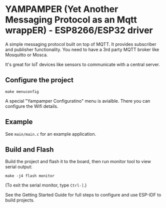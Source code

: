 # YAMPAMPER (Yet Another Messaging Protocol as an Mqtt wrappER) - ESP8266/ESP32 driver

A simple messaging protocol built on top of MQTT. It provides subscriber and publisher functionality. You need to have a 3rd party MQTT broker like Mosquitto or Mosca.

It's great for IoT devices like sensors to communicate with a central server.

## Configure the project

```
make menuconfig
```

A special "Yampamper Configuratino" menu is avialble. There you can configure the Wifi details.

## Example

See `main/main.c` for an example application.

## Build and Flash

Build the project and flash it to the board, then run monitor tool to view serial output:

```
make -j4 flash monitor
```

(To exit the serial monitor, type `Ctrl-]`.)

See the Getting Started Guide for full steps to configure and use ESP-IDF to build projects.
